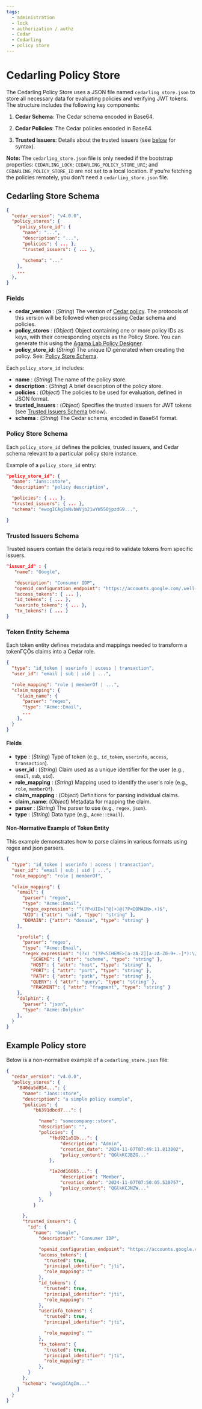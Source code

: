 ```yaml
---
tags:
  - administration
  - lock
  - authorization / authz
  - Cedar
  - Cedarling
  - policy store
---
```


# Cedarling Policy Store

The Cedarling Policy Store uses a JSON file named `cedarling_store.json` to store all necessary data for evaluating policies and verifying JWT tokens. The structure includes the following key components:

1. **Cedar Schema**: The Cedar schema encoded in Base64.
2. **Cedar Policies**: The Cedar policies encoded in Base64.

3. **Trusted Issuers**: Details about the trusted issuers (see [below](#trusted-issuer-schema) for syntax).

**Note:** The `cedarling_store.json` file is only needed if the bootstrap properties: `CEDARLING_LOCK`; `CEDARLING_POLICY_STORE_URI`; and `CEDARLING_POLICY_STORE_ID` are not set to a local location. If you're fetching the policies remotely, you don't need a `cedarling_store.json` file.

## Cedarling Store Schema

```json
{
  "cedar_version": "v4.0.0",
  "policy_stores": { 
    "policy_store_id": { 
      "name": "...",
      "description": "...",
      "policies": { ... },
      "trusted_issuers": { ... },

      "schema": "..."
    },
    ...
  },
}
```

### Fields

- **cedar_version** : (*String*) The version of [Cedar policy](https://docs.cedarpolicy.com/). The protocols of this version will be followed when processing Cedar schema and policies.
- **policy_stores** : (*Object*) Object containing one or more policy IDs as keys, with their corresponding objects as the Policy Store. You can generate this using the [Agama Lab Policy Designer](https://cloud.gluu.org/agama-lab/dashboard/policy_store).
- **policy_store_id**: (*String*) The unique ID generated when creating the policy. See: [Policy Store Schema](#policy-store-schema).

Each `policy_store_id` includes:

- **name** : (*String*) The name of the policy store.
- **description** : (*String*) A brief description of the policy store.
- **policies** : (*Object*) The policies to be used for evaluation, defined in JSON format.
- **trusted_issuers** : (*Object*) Specifies the trusted issuers for JWT tokens (see [Trusted Issuers Schema](#trusted-issuers-schema) below).
- **schema** : (*String*) The Cedar schema, encoded in Base64 format.



### Policy Store Schema

Each `policy_store_id` defines the policies, trusted issuers, and Cedar schema relevant to a particular policy store instance.

Example of a `policy_store_id` entry:

```json
"policy_store_id": {
  "name": "Jans::store",
  "description": "policy description",

  "policies": { ... },
  "trusted_issuers": { ... },
  "schema": "ewogICAgInNvbWVjb21wYW55OjpzdG9...",

}
```

### Trusted Issuers Schema

Trusted issuers contain the details required to validate tokens from specific issuers.

```json
"issuer_id" : {
   "name": "Google", 

   "description": "Consumer IDP", 
   "openid_configuration_endpoint": "https://accounts.google.com/.well-known/openid-configuration",
   "access_tokens": { ... },
   "id_tokens": { ... },
   "userinfo_tokens": { ... },
   "tx_tokens": { ... }
}
```

### Token Entity Schema

Each token entity defines metadata and mappings needed to transform a tokenΓÇÖs claims into a Cedar role.

```json
{
  "type": "id_token | userinfo | access | transaction",
  "user_id": "email | sub | uid | ...",

  "role_mapping": "role | memberOf | ...",
  "claim_mapping": {  
    "claim_name": {
      "parser": "regex",
      "type": "Acme::Email",
      ...
    },
  }
}
```

#### Fields

- **type** : (*String*) Type of token (e.g., `id_token`, `userinfo`, `access`, `transaction`).
- **user_id** : (*String*) Claim used as a unique identifier for the user (e.g., `email`, `sub`, `uid`).
- **role_mapping** : (*String*) Mapping used to identify the user's role (e.g., `role`, `memberOf`).
- **claim_mapping** : (*Object*) Definitions for parsing individual claims.
- **claim_name**: (*Object*) Metadata for mapping the claim.
- **parser** : (*String*) The parser to use (e.g., `regex`, `json`).
- **type** : (*String*) Data type (e.g., `Acme::Email`).

#### Non-Normative Example of Token Entity

This example demonstrates how to parse claims in various formats using regex and json parsers.

```json
{
  "type": "id_token | userinfo | access | transaction",
  "user_id": "email | sub | uid | ...",
  "role_mapping": "role | memberOf",

  "claim_mapping": {  
    "email": {
      "parser": "regex",
      "type": "Acme::Email",
      "regex_expression": "^(?P<UID>[^@]+)@(?P<DOMAIN>.+)$",
      "UID": {"attr": "uid", "type": "string" },
      "DOMAIN": {"attr": "domain", "type": "string" }
    },

    "profile": {
      "parser": "regex",
      "type": "Acme::Email",
      "regex_expression": "(?x) ^(?P<SCHEME>[a-zA-Z][a-zA-Z0-9+.-]*):\/\/ (?P<HOST>[^\/:#?]+) (?::(?P<PORT>\d+))?  (?P<PATH>\/[^?#]*)? (?:\?(?P<QUERY>[^#]*))?  (?:#(?P<FRAGMENT>.*))?$",
         "SCHEME": { "attr": "scheme", "type": "string" }, 
         "HOST": { "attr": "host", "type": "string" }, 
         "PORT": { "attr": "port", "type": "string" }, 
         "PATH": { "attr": "path", "type": "string" }, 
         "QUERY": { "attr": "query", "type": "string" }, 
         "FRAGMENT": { "attr": "fragment", "type": "string" }
    },
    "dolphin": {
      "parser": "json", 
      "type": "Acme::Dolphin"
    },
  }
}
```

## Example Policy store

Below is a non-normative example of a `cedarling_store.json` file:

```json
{
  "cedar_version": "v4.0.0",
  "policy_stores": {
    "840da5d854...": {
      "name": "Jans::store",
      "description": "a simple policy example",
      "policies": { 
          "b6391dbcd7...": {

            "name": "somecompany::store",
            "description": "",
            "policies": {
                "fbd921a51b...": {
                    "description": "Admin",
                    "creation_date": "2024-11-07T07:49:11.813002",
                    "policy_content": "QGlkKCJBZG..."
                },

                "1a2dd16865...": {
                    "description": "Member",
                    "creation_date": "2024-11-07T07:50:05.520757",
                    "policy_content": "QGlkKCJNZW..."
                }
            },
          }

      },
      "trusted_issuers": {
        "id": {
          "name": "Google", 
            "description": "Consumer IDP", 

            "openid_configuration_endpoint": "https://accounts.google.com/.well-known/openid-configuration",
            "access_tokens": {
              "trusted": true,
              "principal_identifier": "jti",
              "role_mapping": ""
            },
            "id_tokens": {
              "trusted": true,
              "principal_identifier": "jti",
              "role_mapping": ""
            },
            "userinfo_tokens": {
              "trusted": true,
              "principal_identifier": "jti",

              "role_mapping": ""
            },
            "tx_tokens": {
              "trusted": true,
              "principal_identifier": "jti",
              "role_mapping": ""
            },
        }
      },
      "schema": "ewogICAgIm..."
    }
  }
}
```

